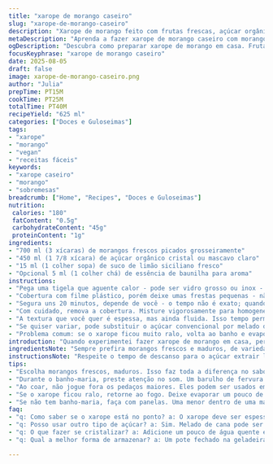 ```yaml
---
title: "xarope de morango caseiro"
slug: "xarope-de-morango-caseiro"
description: "Xarope de morango feito com frutas frescas, açúcar orgânico e toque cítrico, preparado no banho-maria para intensificar sabores sem perder a textura natural. Ideal para sobremesas geladas, bolos ou panquecas. Receita adaptada para facilitar e agregar versatilidade, com técnicas para reconhecer o ponto certo do cozimento e evitar erros comuns como queimar ou perder aroma. Troca de ingredientes e tempo ajustado para maior controle e resultado mais aromático e encorpado. Sem glúten, lactose, ovos ou oleaginosas, vegano e simples de fazer."
metaDescription: "Aprenda a fazer xarope de morango caseiro com morangos frescos e açúcar orgânico. Um toque cítrico e muita versatilidade na cozinha."
ogDescription: "Descubra como preparar xarope de morango em casa. Frutas frescas, açúcar e um aroma incrível."
focusKeyphrase: "xarope de morango caseiro"
date: 2025-08-05
draft: false
image: xarope-de-morango-caseiro.png
author: "Julia"
prepTime: PT15M
cookTime: PT25M
totalTime: PT40M
recipeYield: "625 ml"
categories: ["Doces e Guloseimas"]
tags:
- "xarope"
- "morango"
- "vegan"
- "receitas fáceis"
keywords:
- "xarope caseiro"
- "morango"
- "sobremesas"
breadcrumb: ["Home", "Recipes", "Doces e Guloseimas"]
nutrition: 
 calories: "180"
 fatContent: "0.5g"
 carbohydrateContent: "45g"
 proteinContent: "1g"
ingredients:
- "700 ml (3 xícaras) de morangos frescos picados grosseiramente"
- "450 ml (1 7/8 xícara) de açúcar orgânico cristal ou mascavo claro"
- "15 ml (1 colher sopa) de suco de limão siciliano fresco"
- "Opcional 5 ml (1 colher chá) de essência de baunilha para aroma"
instructions:
- "Pega uma tigela que aguente calor - pode ser vidro grosso ou inox - e mistura os morangos com o açúcar e o limão. Mexe bem e deixa descansar uns 12 minutos; vai liberar o suco e o aroma já vai começar a saltar no ar. Mexa novamente para garantir que o açúcar comece a se dissolver, mas não fique esfarelado."
- "Cobertura com filme plástico, porém deixe umas frestas pequenas - não lacre hermeticamente para escapar vapor, o que evita que o xarope fique aguado demais. Posicione a tigela em um banho-maria com água no fogo baixo (directo fogo alto seca rápido e queima), mexa um pouco logo após 10 minutos do cozimento, sensação de ouvir uma fervura trêmula sob ela é sinal que está certinho para liberar açúcar."
- "Segura uns 20 minutos, depende de você - o tempo não é exato; quando a mistura estiver mais vermelha intensa, espessa e o açúcar derreter totalmente, sinal que faz barulhinho mais grossinho, meio espesso. Agora pode desligar e tirar do banho-maria."
- "Com cuidado, remova a cobertura. Misture vigorosamente para homogeneizar o xarope. Passe só uma parte num coador grosso para separar pedaços maiores, deixando restos para usar em panquecas ou waffles, não desperdice nada!"
- "A textura que você quer é espessa, mas ainda fluida. Isso tempo permite manter antes que comece a cristalizar. Deixe esfriar em temperatura ambiente; depois guarde na geladeira num pote fechado. Serve para bolo de baunilha, sorvetes, brownies, ou direto na tapioca para dar um upgrade."
- "Se quiser variar, pode substituir o açúcar convencional por melado de cana, ou usar açúcar mascavo para nota caramelizada extra. Frutas como framboesa ou amora também funcionam e dão cor diferente. O toque de limão ajuda na conservação e reforça o aroma."
- "Problema comum: se o xarope ficou muito ralo, volta ao banho e evapora mais água; se engrossou demais, mexa com um pouco de água quente para soltar. Sempre observe a textura e o som do açúcar, evita perder ponto."
introduction: "Quando experimentei fazer xarope de morango em casa, percebi que o segredo não está só nas proporções, mas sobretudo no toque do limão siciliano, que realça o sabor da fruta fresca, e no banho-maria controlado para preservar a identidade natural do morango. Essa receita descomplica tudo, com ingredientes que a gente sempre tem por perto, e oferece um resultado versátil, que salva sobremesas da mesmice e acrescenta textura e cor. A técnica evita que o açúcar cozinhe direto no fogo e crie aquele gosto amargo. Cada etapa é pensada para você entender o que acontece ali na panela, porque cozinhar é muito mais do que seguir regra de tempo exato."
ingredientsNote: "Sempre prefira morangos frescos e maduros, de variedade doce, para garantir aroma intenso. O açúcar orgânico traz um leve sabor caramelizado, melhor que o refinado, mas não obrigatório. O suco de limão não é só para sabor, mas para conservar, já que a acidez inibe fermentação. O toque de essência de baunilha é opcional e serve para enriquecer aroma, mas não use extrato puro para não alterar o sabor. Se não tiver banho-maria, coloque uma panela pequena dentro da maior com água, controle fogo bem baixo para não queimar ou deixar a panela na água fervendo direto, resultado altera ponto do xarope."
instructionsNote: "Respeite o tempo de descanso para o açúcar extrair líquido, mexer depois ajuda a uniformizar, mas não exagere para não esmagar a fruta. No banho-maria, mantenha a chama baixa e observe sinais como vapor subindo devagar e mudanças de cor na mistura. A cobertura evitara ressecamento, mas deixe escapulir o vapor para não condensar de volta e diluir. Passe por peneira para remover sementes e pedaços grandes, mas guarde esse resíduo - aproveite como recheio ou complemento de outras receitas, evitando desperdício. Nunca apressar o processo, xarope mal cozido ralo e doce demais perde consistência, passage ao ponto faz toda diferença para textura e sabor final."
tips:
- "Escolha morangos frescos, maduros. Isso faz toda a diferença no sabor. Não use os verdes. Adoçar com açúcar mascavo traz um toque especial. Olhe sempre as texturas. O limão é essencial para conservar. Não subestime esse detalhe."
- "Durante o banho-maria, preste atenção no som. Um barulho de fervura suave é bom sinal. Significa que o açúcar está derretendo. Cuidado com a temperatura. Fogo alto queima e amarga. Mantenha tudo em baixa e em controle."
- "Ao coar, não jogue fora os pedaços maiores. Eles podem ser usados em panquecas ou bolos. Combine sabores. Framboesas e amoras também funcionam. O que sobra pode servir de recheio, evitando desperdício."
- "Se o xarope ficou ralo, retorne ao fogo. Deixe evaporar um pouco de água. Se engrossou demais, água quente resolve. Despeje aos poucos até a textura desejada. Sempre experimente. O sabor deve ser equilibrado, não enjoativo."
- "Se não tem banho-maria, faça com panelas. Uma menor dentro de uma maior. Controle o fogo. Não deixe a menor tocar o fundo da maior, senão queima tudo. Funciona. Olhe e ouça os sinais."
faq:
- "q: Como saber se o xarope está no ponto? a: O xarope deve ser espesso, mas fluido. Observe a cor intensa, um vermelho vibrante. O som muda, fica mais grosso. Essa textura é o ideal."
- "q: Posso usar outro tipo de açúcar? a: Sim. Melado de cana pode ser uma ótima alternativa. Adoçantes naturais são opções. Lembre-se que cada um traz seu próprio sabor."
- "q: O que fazer se cristalizar? a: Adicione um pouco de água quente e misture bem. Isso solta os cristais. Se estiver muito ralo, retorne ao fogo. Evapore o excesso de líquido."
- "q: Qual a melhor forma de armazenar? a: Um pote fechado na geladeira é o ideal. Dura semanas. Se for guardar mais, congele em porções. Use recipientes que não estragam. Controlem sempre."

---
```

